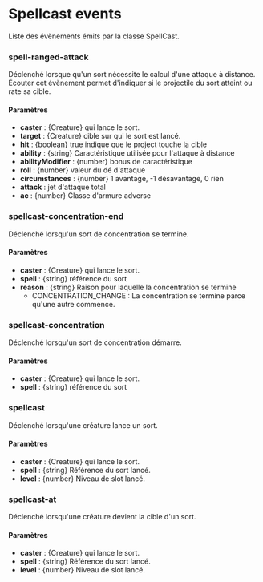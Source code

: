 # Spellcast events

Liste des évènements émits par la classe SpellCast.

### spell-ranged-attack

Déclenché lorsque qu'un sort nécessite le calcul d'une attaque à distance. Écouter cet évènement permet
d'indiquer si le projectile du sort atteint ou rate sa cible.

#### Paramètres

- **caster** : {Creature} qui lance le sort.
- **target** : {Creature} cible sur qui le sort est lancé.
- **hit** : {boolean} true indique que le project touche la cible
- **ability** : {string} Caractéristique utilisée pour l'attaque à distance
- **abilityModifier** : {number} bonus de caractéristique
- **roll** : {number} valeur du dé d'attaque
- **circumstances** : {number} 1 avantage, -1 désavantage, 0 rien
- **attack** : jet d'attaque total
- **ac** : {number} Classe d'armure adverse


### spellcast-concentration-end

Déclenché lorsqu'un sort de concentration se termine.

#### Paramètres

- **caster** : {Creature} qui lance le sort.
- **spell** : {string} référence du sort
- **reason** : {string} Raison pour laquelle la concentration se termine
  - CONCENTRATION_CHANGE : La concentration se termine parce qu'une autre commence.

### spellcast-concentration

Déclenché lorsqu'un sort de concentration démarre.

#### Paramètres

- **caster** : {Creature} qui lance le sort.
- **spell** : {string} référence du sort

### spellcast

Déclenché lorsqu'une créature lance un sort.

#### Paramètres

- **caster** : {Creature} qui lance le sort.
- **spell** : {string} Référence du sort lancé.
- **level** : {number} Niveau de slot lancé.

### spellcast-at

Déclenché lorsqu'une créature devient la cible d'un sort.

#### Paramètres

- **caster** : {Creature} qui lance le sort.
- **spell** : {string} Référence du sort lancé.
- **level** : {number} Niveau de slot lancé.
